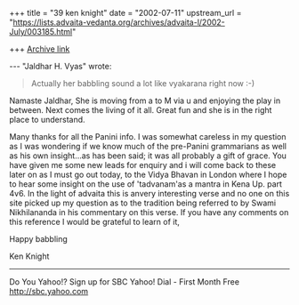 +++
title = "39 ken knight"
date = "2002-07-11"
upstream_url = "https://lists.advaita-vedanta.org/archives/advaita-l/2002-July/003185.html"

+++
[Archive link](https://lists.advaita-vedanta.org/archives/advaita-l/2002-July/003185.html)

--- "Jaldhar H. Vyas" <jaldhar at BRAINCELLS.COM> wrote:
>
> Actually her babbling sound a lot like vyakarana
> right now :-)

Namaste Jaldhar,
She is moving from a to M via u and enjoying the play
in between.  Next comes the living of it all.  Great
fun and she is in the right place to understand.

Many thanks for all the Panini info.  I was somewhat
careless in my question as I was wondering if we know
much of the pre-Panini grammarians as well as his own
insight...as has been said; it was all probably a gift
of grace.
You have given me some new leads for enquiry and i
will come back to these later on as I must go out
today, to the Vidya Bhavan in London where I hope to
hear some insight on the use of 'tadvanam'as a mantra
in Kena Up. part 4v6.  In the light of advaita this is
anvery interesting verse and no one on this site
picked up my question as to the tradition being
referred to by Swami Nikhilananda in his commentary on
 this verse.  If you have any comments on this
reference I would be grateful to learn of it,

Happy babbling

Ken Knight

__________________________________________________
Do You Yahoo!?
Sign up for SBC Yahoo! Dial - First Month Free
http://sbc.yahoo.com

